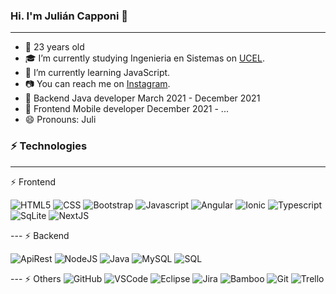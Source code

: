 ### Hi. I'm Julián Capponi 👋

---
- 🌱 23 years old
- :mortar_board: I’m currently studying Ingenieria en Sistemas on [UCEL](https://www.ucel.edu.ar/).
- :muscle: I’m currently learning JavaScript.
- :camera: You can reach me on [Instagram](https://www.instagram.com/julicapponi/).
- :muscle: Backend Java developer March 2021 - December 2021
- :muscle: Frontend Mobile developer December 2021 - ...
- 😄 Pronouns: Juli

### ⚡ Technologies
---
⚡ Frontend
<p>
<img alt="HTML5" src="https://img.shields.io/badge/-HTML5-0D1117?logo=html5&logoColor=E34F26&style=plastic"/>
<img alt="CSS" src="https://img.shields.io/badge/-CSS3-0D1117?logo=css3&logoColor=0769AD&style=plastic"/>
<img alt="Bootstrap" src="https://img.shields.io/badge/-Bootstrap-0D1117?logo=Bootstrap&logoColor=23A7F2&style=plastic"/>
<img alt="Javascript" src="https://img.shields.io/badge/-JavaScript-0D1117?logo=javascript&logoColor=F7DF1E&style=plastic"/>
<img alt="Angular" src="https://img.shields.io/badge/-Angular-0D1117?logo=Angular&logoColor=FB1C1C&style=plastic"/>
<img alt="Ionic" src="https://img.shields.io/badge/-Ionic-0D1117?logo=Ionic&logoColor=23A7F2&style=plastic"/>
<img alt="Typescript" src="https://img.shields.io/badge/-Typescript-0D1117?logo=Typescript&logoColor=23A7F2&style=plastic"/>
<img alt="SqLite" src="https://img.shields.io/badge/-SqLite-0D1117?logo=SqLite&logoColor=23A7F2&style=plastic"/>
<img alt="NextJS" src="https://img.shields.io/badge/-NextJS-0D1117?logo=NextJS&logoColor=23A7F2&style=plastic"/>
</p>
---
⚡ Backend
 <p>
  <img alt="ApiRest" src="https://img.shields.io/badge/-ApiRest-0D1117?logo=ApiRest&logoColor=23A7F2&style=plastic"/>
  <img alt="NodeJS" src="https://img.shields.io/badge/-NodeJS-0D1117?logo=NodeJS&logoColor=23A7F2&style=plastic"/>
  <img alt="Java" src="https://img.shields.io/badge/-Java-0D1117?logo=Java&logoColor=F7DF1E&style=plastic"/>
  <img alt="MySQL" src="https://img.shields.io/badge/-MySQL-0D1117?logo=MySQL&logoColor=blue&style=plastic"/>
  <img alt="SQL" src="https://img.shields.io/badge/-SQL-0D1117?logo=SQL&logoColor=47A248&style=plastic"/>
</p>
---
⚡ Others
  <img alt="GitHub" src="https://img.shields.io/badge/-GitHub-0D1117?logo=github&logoColor=white&style=plastic"/>
  <img alt="VSCode" src="https://img.shields.io/badge/-VScode-0D1117?logo=visual-studio-code&logoColor=23A7F2&style=plastic"/>
  <img alt="Eclipse" src="https://img.shields.io/badge/-Eclipse-0D1117?logo=Eclipse&logoColor=23A7F2&style=plastic"/>
  <img alt="Jira" src="https://img.shields.io/badge/-Jira-0D1117?logo=Jira&logoColor=23A7F2&style=plastic"/>
  <img alt="Bamboo" src="https://img.shields.io/badge/-Bamboo-0D1117?logo=Bamboo&logoColor=23A7F2&style=plastic"/>
  <img alt="Git" src="https://img.shields.io/badge/-Git-0D1117?logo=Git&logoColor=23A7F2&style=plastic"/>
  <img alt="Trello" src="https://img.shields.io/badge/-Trello-0D1117?logo=Trello&logoColor=23A7F2&style=plastic"/>




